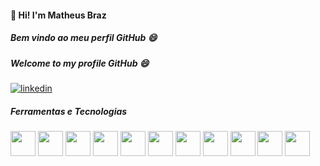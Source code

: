 #### 👋 Hi! I'm Matheus Braz
##### Bem vindo ao meu perfil GitHub 😄
##### Welcome to my profile GitHub 😄

<a href="https://www.linkedin.com/in/matheushenriquebraz/">
 <img src="https://img.shields.io/badge/linkedin-%230077B5.svg?style=for-the-badge&logo=linkedin&logoColor=white"
  alt="linkedin"/>
</a> 

##### Ferramentas e Tecnologias
<div>
<img height="40px" width="40px" src="https://cdn.jsdelivr.net/gh/devicons/devicon/icons/php/php-original.svg" />
<img height="40px" width="40px" src="https://cdn.jsdelivr.net/gh/devicons/devicon/icons/laravel/laravel-plain.svg" />
<img height="40px" width="40px" src="https://cdn.jsdelivr.net/gh/devicons/devicon/icons/javascript/javascript-original.svg" />
<img height="40px" width="40px" src="https://cdn.jsdelivr.net/gh/devicons/devicon/icons/postgresql/postgresql-original.svg" />
<img height="40px" width="40px" src="https://cdn.jsdelivr.net/gh/devicons/devicon/icons/nodejs/nodejs-original.svg" />
<img height="40px" width="40px" src="https://cdn.jsdelivr.net/gh/devicons/devicon/icons/react/react-original.svg" />
<img height="40px" width="40px" src="https://cdn.jsdelivr.net/gh/devicons/devicon/icons/meteor/meteor-original.svg" />
<img height="40px" width="40px" src="https://cdn.jsdelivr.net/gh/devicons/devicon/icons/postgresql/postgresql-original.svg" />
<img height="40px" width="40px" src="https://cdn.jsdelivr.net/gh/devicons/devicon/icons/mysql/mysql-original.svg" />
<img height="40px" width="40px" src="https://cdn.jsdelivr.net/gh/devicons/devicon/icons/oracle/oracle-original.svg" />
<img height="40px" width="40px" src="https://cdn.jsdelivr.net/gh/devicons/devicon/icons/typescript/typescript-original.svg" />
          
</div>



        
          

 
<!--
**mhmBraz/mhmBraz** is a ✨ _special_ ✨ repository because its `README.md` (this file) appears on your GitHub profile.

Here are some ideas to get you started:

- 🔭 I’m currently working on ...
- 🌱 I’m currently learning ...
- 👯 I’m looking to collaborate on ...
- 🤔 I’m looking for help with ...
- 💬 Ask me about ...
- 📫 How to reach me: ...
- 😄 Pronouns: ...
- ⚡ Fun fact: ...
-->
